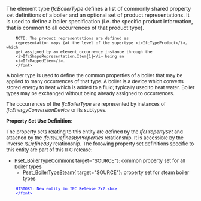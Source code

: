 The element type _IfcBoilerType_ defines a list of commonly shared property set definitions of a boiler and an optional set of product representations. It is used to define a boiler specification (i.e. the specific product information, that is common to all occurrences of that product type).

> <font size="-1">
		NOTE: The product representations are defined as
		representation maps (at the level of the supertype <i>IfcTypeProduct</i>, which
		get assigned by an element occurrence instance through the
		<i>IfcShapeRepresentation.Item[1]</i> being an
		<i>IfcMappedItem</i>.
    	</font>

A boiler type is used to define the common properties of a boiler that may be applied to many occurrences of that type. A boiler is a device which converts stored energy to heat which is added to a fluid; typically used to heat water. Boiler types may be exchanged without being already assigned to occurrences.

The occurrences of the _IfcBoilerType_ are represented by instances of _IfcEnergyConversionDevice_ or its subtypes.

****Property Set Use Definition****:

The property sets relating to this entity are defined by the _IfcPropertySet_ and attached by the _IfcRelDefinesByProperties_ relationship. It is accessible by the inverse _IsDefinedBy_ relationship. The following property set definitions specific to this entity are part of this IFC release:

* [Pset_BoilerTypeCommon](../../psd/IfcHvacDomain/Pset_BoilerTypeCommon.xml){ target="SOURCE"}: common property set for all boiler types 
    * [Pset_BoilerTypeSteam](../../psd/IfcHvacDomain/Pset_BoilerTypeSteam.xml){ target="SOURCE"}: property set for steam boiler types  

> <font color="#0000ff" size="-1">
    	HISTORY: New entity in IFC Release 2x2.<br>
    	</font>